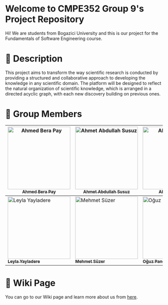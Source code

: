 # Welcome to CMPE352 Group 9's Project Repository
Hi! We are students from Bogazici University and this is our project for the Fundamentals of Software Engineering course.

# :notebook: Description
This project aims to transform the way scientific research is conducted by providing a structured and collaborative approach to developing the knowledge in any scientific domain. The platform will be designed to reflect the natural organization of scientific knowledge, which is arranged in a directed acyclic graph, with each new discovery building on previous ones.
# :busts_in_silhouette: Group Members


| [<img src="https://avatars.githubusercontent.com/u/69896238?v=4" alt="Ahmed Bera Pay" width="200px;" > <br/> <sub><b>Ahmed Bera Pay</b> </sub><br/>](https://github.com/bounswe/bounswe2023group9/wiki/Ahmed-Bera-Pay) | [<img src="https://avatars.githubusercontent.com/u/77407048?v=4" alt="Ahmet Abdullah Susuz" width="200px;" > <br/> <sub><b>Ahmet Abdullah Susuz</b> </sub><br/>](https://github.com/bounswe/bounswe2023group9/wiki/Ahmet-Abdullah-Susuz)| [<img src="https://avatars.githubusercontent.com/u/79109830?v=4" alt="Ali Mert Geben" width="200px;" > <br/> <sub><b>Ali Mert Geben </b> </sub><br/>](https://github.com/bounswe/bounswe2023group9/wiki/Ali-Mert-Geben) | [<img src="https://avatars.githubusercontent.com/u/116172062?v=4" alt="Arda Arslan" width="200px;" > <br/> <sub><b>Arda Arslan</b> </sub><br/>](https://github.com/bounswe/bounswe2023group9/wiki/Arda-Arslan) | [<img src="https://avatars.githubusercontent.com/u/104701041?v=4" alt="Hakan Emre Aktaş" width="200px;" > <br/> <sub><b>Hakan Emre Aktaş</b> </sub><br/>](https://github.com/bounswe/bounswe2023group9/wiki/Hakan-Emre-Aktas)|
| -- | -- | -- | -- | -- |
| [<img src="https://avatars.githubusercontent.com/u/74381463?v=4" alt="Leyla Yayladere" width="200px;" > <br/> <sub><b>Leyla Yayladere</b> </sub><br/>](https://github.com/bounswe/bounswe2023group9/wiki/Leyla-Yayladere) | [<img src="https://avatars.githubusercontent.com/u/104701041?v=4" alt="Mehmet Süzer" width="200px;" > <br/> <sub><b>Mehmet Süzer</b> </sub><br/>](https://github.com/bounswe/bounswe2023group9/wiki/Mehmet-S%C3%BCzer)| [<img src="https://avatars.githubusercontent.com/u/44545164?v=4" alt="Oğuz Pançuk" width="200px;" > <br/> <sub><b>Oğuz Pançuk</b> </sub><br/>](https://github.com/oguzpancuk) |  [<img src="https://avatars.githubusercontent.com/u/51464055?v=4" alt="Ömer Şükrü Uyduran" width="200px;" > <br/> <sub><b>Ömer Şükrü Uyduran</b> </sub><br/>](https://github.com/bounswe/bounswe2023group9/wiki/%C3%96mer-%C5%9E%C3%BCkr%C3%BC-Uyduran) | [<img src="https://avatars.githubusercontent.com/u/111250696?v=4" alt="Zülal Molla" width="200px;" > <br/> <sub><b>Zülal Molla</b> </sub><br/>](https://github.com/bounswe/bounswe2023group9/wiki/Z%C3%BClal-Molla) |



# :page_with_curl: Wiki Page 
You can go to our Wiki page and learn more about us from [here](https://github.com/bounswe/bounswe2023group9/wiki).
